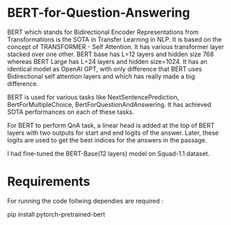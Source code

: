 # BERT-for-Question-Answering
BERT which stands for Bidirectional Encoder Representations from Transformations is the SOTA in Transfer Learning in NLP.
It is based on the concept of TRANSFORMER - Self Attention. It has various transformer layer stacked over one other.
BERT base has L=12 layers and hidden size 768 whereas BERT Large has L=24 layers and hidden size=1024. It has an identical model as OpenAI GPT, with only difference that BERT uses Bidirectional self attention layers and which has really made a big difference. 

BERT is used for various tasks like NextSentencePrediction, BertForMultipleChoice, BertForQuestionAndAnswering. It has achieved SOTA performances on each of these tasks. 

For BERT to perform QnA task, a linear head is added at the top of BERT layers with two outputs for start and end logits of the answer. Later, these logits are used to get the best indices for the answers in the passage. 

I had fine-tuned the BERT-Base(12 layers) model on Squad-1.1 dataset. 






# Requirements
For running the code follwing dependies are required :

pip install pytorch-pretrained-bert


